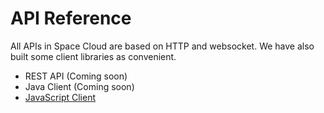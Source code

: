 # API Reference

All APIs in Space Cloud are based on HTTP and websocket. We have also built some client libraries as convenient.

- REST API (Coming soon)
- Java Client (Coming soon)
- [JavaScript Client](https://github.com/spaceuptech/space-api-js/wiki)